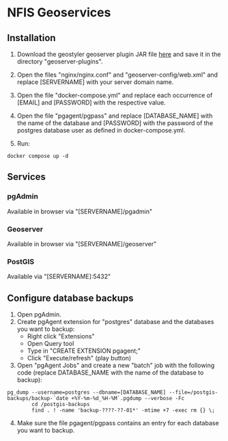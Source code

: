 # NFIS Geoservices

## Installation

1. Download the geostyler geoserver plugin JAR file [here](https://nexus.terrestris.de/#browse/browse:geoserver-extras:org%2Fgeoserver%2Fcommunity%2Fgs-geostyler%2F1.2.2%2Fgs-geostyler-1.2.2-2.22.2.jar) and save it in the directory "geoserver-plugins".

2. Open the files "nginx/nginx.conf" and "geoserver-config/web.xml" and replace [SERVERNAME] with your server domain name.

3. Open the file "docker-compose.yml" and replace each occurrence of [EMAIL] and [PASSWORD] with the respective value.

4. Open the file "pgagent/pgpass" and replace [DATABASE_NAME] with the name of the database and [PASSWORD] with the password of the postgres database user as defined in docker-compose.yml.

5. Run:
```
docker compose up -d
```

## Services

### pgAdmin
Available in browser via "[SERVERNAME]/pgadmin"
### Geoserver
Available in browser via "[SERVERNAME]/geoserver"
### PostGIS
Available via "[SERVERNAME]:5432"


## Configure database backups

1. Open pgAdmin.
2. Create pgAgent extension for "postgres" database and the databases you want to backup:
    * Right click "Extensions"
	* Open Query tool
	* Type in "CREATE EXTENSION pgagent;"
	* Click "Execute/refresh" (play button)
3. Open "pgAgent Jobs" and create a new "batch" job with the following code (replace DATABASE_NAME with the name of the database to backup):

```
pg_dump --username=postgres --dbname=[DATABASE_NAME] --file=/postgis-backups/backup-`date +%Y-%m-%d_%H-%M`.pgdump --verbose -Fc
		cd /postgis-backups
		find . ! -name 'backup-????-??-01*' -mtime +7 -exec rm {} \;
```
4. Make sure the file pgagent/pgpass contains an entry for each database you want to backup.
